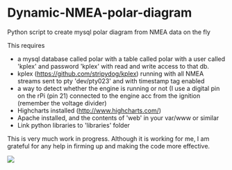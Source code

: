 # Dynamic-NMEA-polar-diagram
Python script to create mysql polar diagram from NMEA data on the fly

This requires 
 - a mysql database called polar with a table called polar with a user called 'kplex' and password 'kplex' with read and write access to that db.
 - kplex (https://github.com/stripydog/kplex) running with all NMEA streams sent to pty 'dev/pty023' and with timestamp tag enabled
 - a way to detect whether the engine is running or not (I use a digital pin on the rPi (pin 21) connected to the engine acc from the ignition (remember the voltage divider)
 - Highcharts installed (http://www.highcharts.com/)
 - Apache installed, and the contents of 'web' in your var/www or similar
 - Link python libraries to 'libraries' folder

This is very much work in progress. Although it is working for me, I am grateful for any help in firming up and making the code more effective.

<img src=https://cloud.githubusercontent.com/assets/2553029/10094739/d53bda3e-6363-11e5-84fd-321acd3a8cd1.jpeg>

